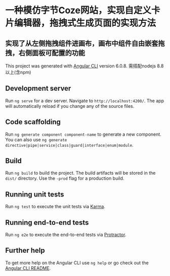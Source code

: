 # 一种模仿字节Coze网站，实现自定义卡片编辑器，拖拽式生成页面的实现方法
## 实现了从左侧拖拽组件进画布，画布中组件自由嵌套拖拽，右侧面板可配置的功能

This project was generated with [Angular CLI](https://github.com/angular/angular-cli) version 6.0.8.
需搭配nodejs 8.8以上(含npm)

## Development server

Run `ng serve` for a dev server. Navigate to `http://localhost:4200/`. The app will automatically reload if you change any of the source files.

## Code scaffolding

Run `ng generate component component-name` to generate a new component. You can also use `ng generate directive|pipe|service|class|guard|interface|enum|module`.

## Build

Run `ng build` to build the project. The build artifacts will be stored in the `dist/` directory. Use the `-prod` flag for a production build.

## Running unit tests

Run `ng test` to execute the unit tests via [Karma](https://karma-runner.github.io).

## Running end-to-end tests

Run `ng e2e` to execute the end-to-end tests via [Protractor](http://www.protractortest.org/).

## Further help

To get more help on the Angular CLI use `ng help` or go check out the [Angular CLI README](https://github.com/angular/angular-cli/blob/master/README.md).
